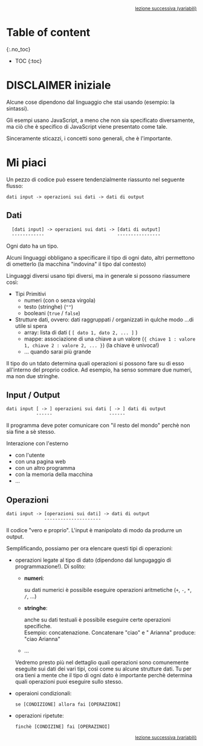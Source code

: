 
<div style="display: flex;justify-content: space-between;font-size: 12px;">
  <a></a>
  <a href="./20_variabili">lezione successiva (variabili)</a>
</div>

# Table of content
{:.no_toc}

* TOC
{:toc}

# DISCLAIMER iniziale

Alcune cose dipendono dal linguaggio che stai usando (esempio: la sintassi).

Gli esempi usano JavaScript, a meno che non sia specificato diversamente, ma ciò che è specifico di JavaScript
viene presentato come tale.

Sinceramente sticazzi, i concetti sono generali, che è l'importante.


# Mi piaci

Un pezzo di codice può essere tendenzialmente riassunto nel seguente flusso:
  
```
dati input -> operazioni sui dati -> dati di output
```

## Dati
```
  [dati input] -> operazioni sui dati -> [dati di output]
  ------------                           ----------------
```

Ogni dato ha un tipo.

Alcuni linguaggi obbligano a specificare il tipo di ogni dato,
altri permettono di ometterlo (la macchina "indovina" il tipo dal contesto)

Linguaggi diversi usano tipi diversi, ma in generale si possono riassumere così:

- Tipi Primitivi
  - numeri (con o senza virgola)
  - testo (stringhe) (`""`)
  - booleani (`true` / `false`)
- Strutture dati, ovvero: dati raggruppati / organizzati in qulche modo ...di utile si spera
  - array: lista di dati ( `[ dato 1, dato 2, ... ]` )
  - mappe: associazione di una chiave a un valore (`{ chiave 1 : valore 1, chiave 2 : valore 2, ... }`) (la chiave è univoca!)
  - ... quando sarai più grande

Il tipo do un tdato determina quali operazioni si possono fare su di esso all'interno del proprio codice.
Ad esempio, ha senso sommare due numeri, ma non due stringhe.

## Input / Output
```
dati input [ -> ] operazioni sui dati [ -> ] dati di output
           ------                     ------
```

Il programma deve poter comunicare con "il resto del mondo" perchè non sia fine a sè stesso.

Interazione con l'esterno
  - con l'utente
  - con una pagina web
  - con un altro programma
  - con la memoria della macchina
  - ...

## Operazioni
```
dati input -> [operazioni sui dati] -> dati di output
              ---------------------
```

Il codice "vero e proprio". L'input è manipolato di modo da produrre un output.

Semplificando, possiamo per ora elencare questi tipi di operazioni:
- operazioni legate al tipo di dato (dipendono dal lungugaggio di programmazione!). Di solito:
    - **numeri**:
      
      su dati numerici è possibile eseguire operazioni aritmetiche (`+`, `-`, `*`, `/`, ...)
    
    - **stringhe**:
    
      anche su dati testuali è possibile eseguire certe operazioni specifiche.\
      Esempio: concatenazione. Concatenare "ciao" e " Arianna" produce: "ciao Arianna"
    
    - ...
      
    Vedremo presto più nel dettaglio quali operazioni sono comunemente eseguite sui dati dei vari tipi,
    così come su alcune strutture dati. Tu per ora tieni a mente che il tipo di ogni dato è importante perchè
    determina quali operazioni puoi eseguire sullo stesso.

- operaioni condizionali:
  ```
  se [CONDIZIONE] allora fai [OPERAZIONI]
  ```

- operazioni ripetute:
  ```
  finchè [CONDIZINE] fai [OPERAZINOI]
  ```

<div style="display: flex;justify-content: space-between;font-size: 12px;">
  <a></a>
  <a href="./20_variabili">lezione successiva (variabili)</a>
</div>
